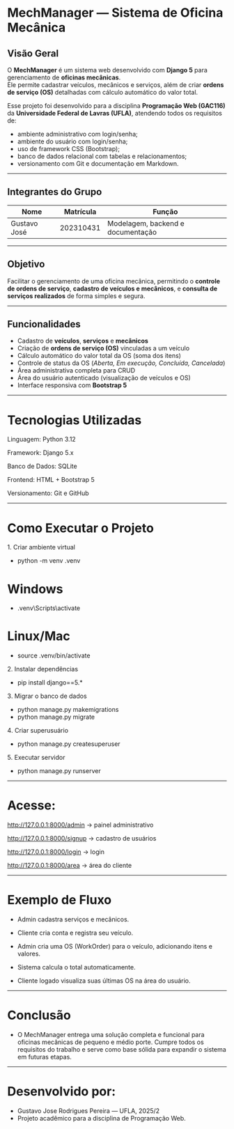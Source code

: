 #  MechManager — Sistema de Oficina Mecânica

##  Visão Geral
O **MechManager** é um sistema web desenvolvido com **Django 5** para gerenciamento de **oficinas mecânicas**.  
Ele permite cadastrar veículos, mecânicos e serviços, além de criar **ordens de serviço (OS)** detalhadas com cálculo automático do valor total.

Esse projeto foi desenvolvido para a disciplina **Programação Web (GAC116)** da **Universidade Federal de Lavras (UFLA)**, atendendo todos os requisitos de:
- ambiente administrativo com login/senha;  
- ambiente do usuário com login/senha;  
- uso de framework CSS (Bootstrap);  
- banco de dados relacional com tabelas e relacionamentos;  
- versionamento com Git e documentação em Markdown.

---

##  Integrantes do Grupo
| Nome | Matrícula | Função |
|------|------------|--------|
| Gustavo José | 202310431 | Modelagem, backend e documentação |

---

##  Objetivo
Facilitar o gerenciamento de uma oficina mecânica, permitindo o **controle de ordens de serviço**, **cadastro de veículos e mecânicos**, e **consulta de serviços realizados** de forma simples e segura.

---

##  Funcionalidades
- Cadastro de **veículos**, **serviços** e **mecânicos**  
- Criação de **ordens de serviço (OS)** vinculadas a um veículo  
- Cálculo automático do valor total da OS (soma dos itens)  
- Controle de status da OS (*Aberta, Em execução, Concluída, Cancelada*)  
- Área administrativa completa para CRUD  
- Área do usuário autenticado (visualização de veículos e OS)  
- Interface responsiva com **Bootstrap 5**

---

#  Tecnologias Utilizadas

Linguagem: Python 3.12

Framework: Django 5.x

Banco de Dados: SQLite

Frontend: HTML + Bootstrap 5

Versionamento: Git e GitHub

---

#  Como Executar o Projeto

1️. Criar ambiente virtual
   - python -m venv .venv

# Windows
   - .venv\Scripts\activate
# Linux/Mac
   - source .venv/bin/activate


2️. Instalar dependências
   - pip install django==5.*


3️. Migrar o banco de dados
   - python manage.py makemigrations
   - python manage.py migrate


4️. Criar superusuário
   - python manage.py createsuperuser

5️. Executar servidor
   - python manage.py runserver

---

# Acesse:

http://127.0.0.1:8000/admin
 → painel administrativo

http://127.0.0.1:8000/signup
 → cadastro de usuários

http://127.0.0.1:8000/login
 → login

http://127.0.0.1:8000/area
 → área do cliente

---

 #  Exemplo de Fluxo

 - Admin cadastra serviços e mecânicos.

 - Cliente cria conta e registra seu veículo.

 - Admin cria uma OS (WorkOrder) para o veículo, adicionando itens e valores.

 - Sistema calcula o total automaticamente.

 - Cliente logado visualiza suas últimas OS na área do usuário.

---

#  Conclusão

 - O MechManager entrega uma solução completa e funcional para oficinas mecânicas de pequeno e médio porte.
 Cumpre todos os requisitos do trabalho e serve como base sólida para expandir o sistema em futuras etapas.

---

 # Desenvolvido por:
 - Gustavo Jose Rodrigues Pereira — UFLA, 2025/2
 - Projeto acadêmico para a disciplina de Programação Web.